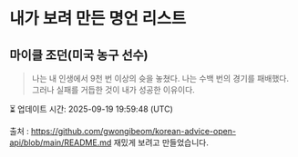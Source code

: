 # 내가 보려 만든 명언 리스트

##  마이클 조던(미국 농구 선수)
> 나는 내 인생에서 9천 번 이상의 슛을 놓쳤다. 나는 수백 번의 경기를 패배했다. 그러나 실패를 거듭한 것이 내가 성공한 이유이다.


⏳ 업데이트 시간: 2025-09-19 19:59:48 (UTC)

출처 : https://github.com/gwongibeom/korean-advice-open-api/blob/main/README.md
재밌게 보려고 만들었습니다.
